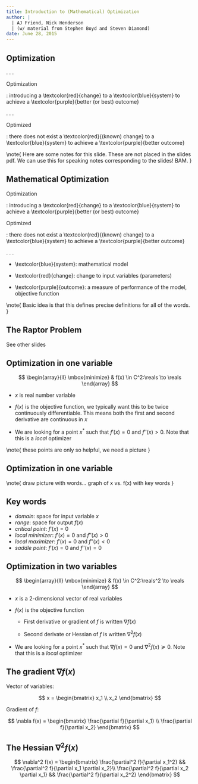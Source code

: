 ```yaml
---
title: Introduction to (Mathematical) Optimization
author: |
  | AJ Friend, Nick Henderson
  | (w/ material from Stephen Boyd and Steven Diamond)
date: June 28, 2015
---
```


## Optimization

. . .

Optimization

:   introducing a \textcolor{red}{change} to a \textcolor{blue}{system} to
    achieve a \textcolor{purple}{better (or best) outcome}

. . .

Optimized

:   there does not exist a \textcolor{red}{(known) change} to a
    \textcolor{blue}{system} to achieve a \textcolor{purple}{better outcome}

\note{
Here are some notes for this slide.  These are not placed in the slides pdf.  We
can use this for speaking notes corresponding to the slides!  BAM.
}

## Mathematical Optimization

Optimization

:   introducing a \textcolor{red}{change} to a \textcolor{blue}{system} to
    achieve a \textcolor{purple}{better (or best) outcome}

Optimized

:   there does not exist a \textcolor{red}{(known) change} to a
    \textcolor{blue}{system} to achieve a \textcolor{purple}{better outcome}

. . .

* \textcolor{blue}{system}: mathematical model

* \textcolor{red}{change}: change to input variables (parameters)

* \textcolor{purple}{outcome}: a measure of performance of the model, objective
  function

\note{
  Basic idea is that this defines precise definitions for all of the words.
}

## The Raptor Problem

See other slides

## Optimization in one variable

$$
\begin{array}{ll}
\mbox{minimize} & f(x) \in C^2:\reals \to \reals
\end{array}
$$

* $x$ is real number variable

* $f(x)$ is the objective function, we typically want this to be twice
  continuously differentiable.  This means both the first and second derivative
  are continuous in $x$

* We are looking for a point $x^*$ such that $f'(x)=0$ and $f''(x)>0$.  Note
  that this is a *local* optimizer

\note{
  these points are only so helpful, we need a picture
}

## Optimization in one variable

\note{
  draw picture with words... graph of x vs. f(x) with key words
}

## Key words

* *domain*: space for input variable $x$
* *range*: space for output $f(x)$
* *critical point*: $f'(x) = 0$
* *local minimizer*: $f'(x) = 0$ and $f''(x) > 0$
* *local maximizer*: $f'(x) = 0$ and $f''(x) < 0$
* *saddle point*: $f'(x) = 0$ and $f''(x) = 0$

## Optimization in two variables

$$
\begin{array}{ll}
\mbox{minimize} & f(x) \in C^2:\reals^2 \to \reals
\end{array}
$$

* $x$ is a 2-dimensional vector of real variables

* $f(x)$ is the objective function

    * First derivative or gradient of $f$ is written $\nabla f(x)$

    * Second derivate or Hessian of $f$ is written $\nabla^2 f(x)$

* We are looking for a point $x^*$ such that $\nabla f(x)=0$ and
  $\nabla^2 f(x) \succeq 0$.  Note that this is a *local* optimizer

## The gradient $\nabla f(x)$

Vector of variables:

$$
x = \begin{bmatrix} x_1 \\ x_2 \end{bmatrix}
$$

Gradient of $f$:

$$
\nabla f(x) = \begin{bmatrix}
  \frac{\partial f}{\partial x_1} \\
  \frac{\partial f}{\partial x_2}
\end{bmatrix}
$$

## The Hessian $\nabla^2 f(x)$

$$
\nabla^2 f(x) = \begin{bmatrix}
  \frac{\partial^2 f}{\partial x_1^2}            && \frac{\partial^2 f}{\partial x_1 \partial x_2}\\
  \frac{\partial^2 f}{\partial x_2 \partial x_1} && \frac{\partial^2 f}{\partial x_2^2}
\end{bmatrix}
$$
